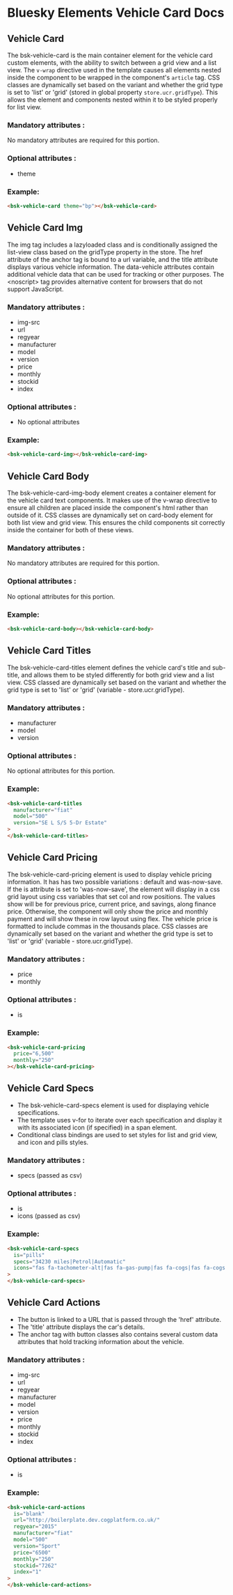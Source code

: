 # Bluesky Elements Vehicle Card Docs

## Vehicle Card

The bsk-vehicle-card is the main container element for the vehicle card custom elements, with the ability to switch between a grid view and a list view. The ```v-wrap``` directive used in the template causes all elements nested inside the component to be wrapped in the component's ```article``` tag. CSS classes are dynamically set based on the variant    and whether the grid type is set to 'list' or 'grid' (stored in global property ```store.ucr.gridType```). This allows the element and components nested within it to be styled properly for list view.

### Mandatory attributes :

No mandatory attributes are required for this portion.

### Optional attributes :

- theme

### Example:

```html
<bsk-vehicle-card theme="bp"></bsk-vehicle-card>
```

Vehicle Card Img
----------------

The img tag includes a lazyloaded class and is conditionally assigned the list-view class based on the gridType property in the store. The href attribute of the anchor tag is bound to a url variable, and the title attribute displays various vehicle information. The data-vehicle attributes contain additional vehicle data that can be used for tracking or other purposes. The &lt;noscript&gt; tag provides alternative content for browsers that do not support JavaScript.

### Mandatory attributes :

- img-src
- url
- regyear
- manufacturer
- model
- version
- price
- monthly
- stockid
- index

### Optional attributes :

- No optional attributes

### Example:

```html
<bsk-vehicle-card-img></bsk-vehicle-card-img>
```



## Vehicle Card Body

The bsk-vehicle-card-img-body element creates a container element for the vehicle card text components. It makes use of the v-wrap directive to ensure all children are placed inside the component's html rather than outside of it. CSS classes are dynamically set on card-body element for both list view and grid view. This ensures the child components sit correctly inside the container for both of these views.

### Mandatory attributes :

No mandatory attributes are required for this portion.

### Optional attributes :

No optional attributes for this portion.

### Example:

```html
<bsk-vehicle-card-body></bsk-vehicle-card-body>
```

## Vehicle Card Titles

The bsk-vehicle-card-titles element defines the vehicle card's title and sub-title, and allows them to be styled differently for both grid view and a list view. CSS classed are dynamically set based on the variant and whether the grid type is set to 'list' or 'grid' (variable - store.ucr.gridType).

### Mandatory attributes :

- manufacturer
- model
- version

### Optional attributes :

No optional attributes for this portion.

### Example:

```html
<bsk-vehicle-card-titles
  manufacturer="fiat"
  model="500"
  version="SE L S/S 5-Dr Estate"
>
</bsk-vehicle-card-titles>
```

## Vehicle Card Pricing

The bsk-vehicle-card-pricing element is used to display vehicle pricing information.
It has has two possible variations : default and was-now-save.
If the is attribute is set to 'was-now-save', the element will display in a css grid layout using css variables that set col and row positions.
The values show will be for previous price, current price, and savings, along finance price.
Otherwise, the component will only show the price and monthly payment and will show these in row layout using flex.
The vehicle price is formatted to include commas in the thousands place.
CSS classes are dynamically set based on the variant and whether the grid type is set to 'list' or 'grid' (variable - store.ucr.gridType).

### Mandatory attributes :

- price
- monthly

### Optional attributes :

- is

### Example:

```html
<bsk-vehicle-card-pricing
  price="6,500"
  monthly="250"
></bsk-vehicle-card-pricing>
```

## Vehicle Card Specs

- The bsk-vehicle-card-specs element is used for displaying vehicle specifications.
- The template uses v-for to iterate over each specification and display it with its associated icon (if specified) in a span element.
- Conditional class bindings are used to set styles for list and grid view, and icon and pills styles.

### Mandatory attributes :

- specs (passed as csv)

### Optional attributes :

- is
- icons (passed as csv)

### Example:

```html
<bsk-vehicle-card-specs
  is="pills"
  specs="34230 miles|Petrol|Automatic"
  icons="fas fa-tachometer-alt|fas fa-gas-pump|fas fa-cogs|fas fa-cogs|fas fa-cogs"
>
</bsk-vehicle-card-specs>
```

## Vehicle Card Actions

- The button is linked to a URL that is passed through the 'href' attribute.
- The 'title' attribute displays the car's details.
- The anchor tag with button classes also contains several custom data attributes that hold tracking information about the vehicle.

### Mandatory attributes :

- img-src
- url
- regyear
- manufacturer
- model
- version
- price
- monthly
- stockid
- index

### Optional attributes :

- is

### Example:

```html
<bsk-vehicle-card-actions
  is="blank"
  url="http://boilerplate.dev.cogplatform.co.uk/"
  regyear="2015"
  manufacturer="fiat"
  model="500"
  version="Sport"
  price="6500"
  monthly="250"
  stockid="7262"
  index="1"
>
</bsk-vehicle-card-actions>
```

